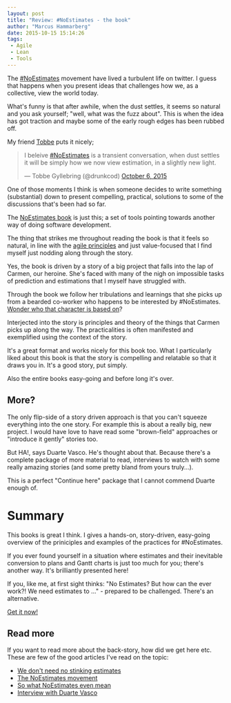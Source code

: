 ```yaml
---
layout: post
title: "Review: #NoEstimates - the book"
author: "Marcus Hammarberg"
date: 2015-10-15 15:14:26
tags:
 - Agile
 - Lean
 - Tools
---
```


The [#NoEstimates](https://twitter.com/hashtag/NoEstimates?src=hash) movement have lived a turbulent life on twitter. I guess that happens when you present ideas that challenges how we, as a collective, view the world today.

What's funny is that after awhile, when the dust settles, it seems so natural and you ask yourself; "well, what was the fuzz about". This is when the idea has got traction and maybe some of the early rough edges has been rubbed off.

My friend [Tobbe](http://twitter.com/drunkcod) puts it nicely;

<blockquote class="twitter-tweet" lang="en"><p lang="en" dir="ltr">I beleive <a href="https://twitter.com/hashtag/NoEstimates?src=hash">#NoEstimates</a> is a transient conversation, when dust settles it will be simply how we now view estimation, in a slightly new light.</p>&mdash; Tobbe Gyllebring (@drunkcod) <a href="https://twitter.com/drunkcod/status/651296775710617601">October 6, 2015</a></blockquote>
<script async src="//platform.twitter.com/widgets.js" charset="utf-8"></script>

One of those moments I think is when someone decides to write something (substantial) down to present compelling, practical, solutions to some of the discussions that's been had so far.

The [NoEstimates book](http://noestimatesbook.com/) is just this; a set of tools pointing towards another way of doing software development.

<!-- excerpt-end -->

The thing that strikes me throughout reading the book is that it feels so natural, in line with the [agile principles](http://agilemanifesto.org/) and just value-focused that I find myself just nodding along through the story.

Yes, the book is driven by a story of a big project that falls into the lap of Carmen, our heroine. She's faced with many of the nigh on impossible tasks of prediction and estimations that I myself have struggled with.

Through the book we follow her tribulations and learnings that she picks up from a bearded co-worker who happens to be interested by #NoEstimates. [Wonder who that character is based on](https://twitter.com/woodyzuill)?

Interjected into the story is principles and theory of the things that Carmen picks up along the way. The practicalities is often manifested and exemplified using the context of the story.

It's a great format and works nicely for this book too. What I particularly liked about this book is that the story is compelling and relatable so that it draws you in. It's a good story, put simply.

Also the entire books easy-going and before long it's over.

## More?
The only flip-side of a story driven approach is that you can't squeeze everything into the one story. For example this is about a really big, new project. I would have love to have read some "brown-field" approaches or "introduce it gently" stories too.

But HA!, says Duarte Vasco. He's thought about that. Because there's a complete package of more material to read, interviews to watch with some really amazing stories (and some pretty bland from yours truly...).

This is a perfect "Continue here" package that I cannot commend Duarte enough of.

# Summary
This books is great I think. I gives a hands-on, story-driven, easy-going overview of the priniciples and examples of the practices for #NoEstimates.

If you ever found yourself in a situation where estimates and their inevitable conversion to plans and Gantt charts is just too much for you; there's another way. It's brilliantly presented here!

If you, like me, at first sight thinks: "No Estimates? But how can the ever work?! We need estimates to ..." - prepared to be challenged. There's an alternative.

[Get it now!](http://noestimatesbook.com/)

## Read more
If you want to read more about the back-story, how did we get here etc. These are few of the good articles I've read on the topic:

* [We don't need no stinking estimates](https://medium.com/backchannel/estimates-we-don-t-need-no-stinking-estimates-dcbddccbd3d4)
* [The NoEstimates movement](http://www.barryovereem.com/the-noestimates-movement/)
* [So what NoEstimates even mean](http://cumulative-hypotheses.org/2015/10/12/so-what-does-noestimates-even-mean-anyway/)
* [Interview with Duarte Vasco](http://www.infoq.com/news/2015/05/value-time-noestimates)